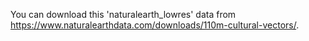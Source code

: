 You can download this 'naturalearth_lowres' data from https://www.naturalearthdata.com/downloads/110m-cultural-vectors/.
